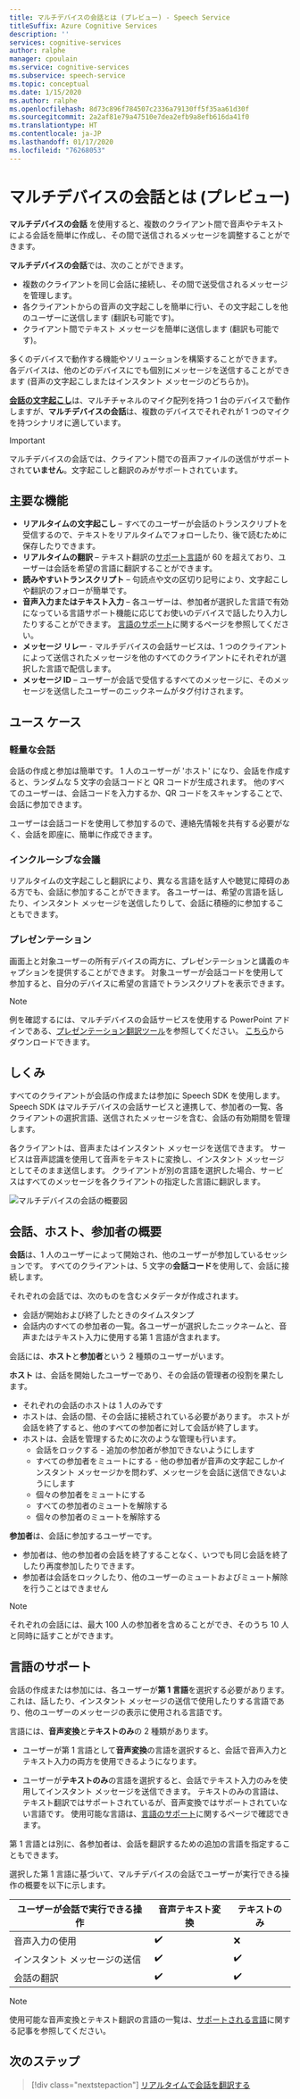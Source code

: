 ```yaml
---
title: マルチデバイスの会話とは (プレビュー) - Speech Service
titleSuffix: Azure Cognitive Services
description: ''
services: cognitive-services
author: ralphe
manager: cpoulain
ms.service: cognitive-services
ms.subservice: speech-service
ms.topic: conceptual
ms.date: 1/15/2020
ms.author: ralphe
ms.openlocfilehash: 8d73c896f784507c2336a79130ff5f35aa61d30f
ms.sourcegitcommit: 2a2af81e79a47510e7dea2efb9a8efb616da41f0
ms.translationtype: HT
ms.contentlocale: ja-JP
ms.lasthandoff: 01/17/2020
ms.locfileid: "76268053"
---
```

# <a name="what-is-multi-device-conversation-preview"></a>マルチデバイスの会話とは (プレビュー)

**マルチデバイスの会話** を使用すると、複数のクライアント間で音声やテキストによる会話を簡単に作成し、その間で送信されるメッセージを調整することができます。

**マルチデバイスの会話**では、次のことができます。

- 複数のクライアントを同じ会話に接続し、その間で送受信されるメッセージを管理します。
- 各クライアントからの音声の文字起こしを簡単に行い、その文字起こしを他のユーザーに送信します (翻訳も可能です)。
- クライアント間でテキスト メッセージを簡単に送信します (翻訳も可能です)。

多くのデバイスで動作する機能やソリューションを構築することができます。 各デバイスは、他のどのデバイスにでも個別にメッセージを送信することができます (音声の文字起こしまたはインスタント メッセージのどちらか)。

[**会話の文字起こし**](conversation-transcription.md)は、マルチチャネルのマイク配列を持つ 1 台のデバイスで動作しますが、**マルチデバイスの会話**は、複数のデバイスでそれぞれが 1 つのマイクを持つシナリオに適しています。

>[!IMPORTANT]
> マルチデバイスの会話では、クライアント間での音声ファイルの送信がサポートされて**いません**。文字起こしと翻訳のみがサポートされています。

## <a name="key-features"></a>主要な機能

- **リアルタイムの文字起こし** – すべてのユーザーが会話のトランスクリプトを受信するので、テキストをリアルタイムでフォローしたり、後で読むために保存したりできます。
- **リアルタイムの翻訳** – テキスト翻訳の[サポート言語](language-support.md#text-languages)が 60 を超えており、ユーザーは会話を希望の言語に翻訳することができます。
- **読みやすいトランスクリプト** – 句読点や文の区切り記号により、文字起こしや翻訳のフォローが簡単です。
- **音声入力またはテキスト入力** – 各ユーザーは、参加者が選択した言語で有効になっている言語サポート機能に応じてお使いのデバイスで話したり入力したりすることができます。 [言語のサポート](language-support.md#speech-to-text)に関するページを参照してください。
- **メッセージ リレー** - マルチデバイスの会話サービスは、1 つのクライアントによって送信されたメッセージを他のすべてのクライアントにそれぞれが選択した言語で配信します。
- **メッセージ ID** – ユーザーが会話で受信するすべてのメッセージに、そのメッセージを送信したユーザーのニックネームがタグ付けされます。

## <a name="use-cases"></a>ユース ケース

### <a name="lightweight-conversations"></a>軽量な会話

会話の作成と参加は簡単です。 1 人のユーザーが 'ホスト' になり、会話を作成すると、ランダムな 5 文字の会話コードと QR コードが生成されます。 他のすべてのユーザーは、会話コードを入力するか、QR コードをスキャンすることで、会話に参加できます。 

ユーザーは会話コードを使用して参加するので、連絡先情報を共有する必要がなく、会話を即座に、簡単に作成できます。

### <a name="inclusive-meetings"></a>インクルーシブな会議

リアルタイムの文字起こしと翻訳により、異なる言語を話す人や聴覚に障碍のある方でも、会話に参加することができます。 各ユーザーは、希望の言語を話したり、インスタント メッセージを送信したりして、会話に積極的に参加することもできます。

### <a name="presentations"></a>プレゼンテーション

画面上と対象ユーザーの所有デバイスの両方に、プレゼンテーションと講義のキャプションを提供することができます。 対象ユーザーが会話コードを使用して参加すると、自分のデバイスに希望の言語でトランスクリプトを表示できます。

> [!NOTE]
> 例を確認するには、マルチデバイスの会話サービスを使用する PowerPoint アドインである、[プレゼンテーション翻訳ツール](https://www.microsoft.com/translator/apps/presentation-translator/)を参照してください。 [こちら](https://www.microsoft.com/download/details.aspx?id=55024)からダウンロードできます。

## <a name="how-it-works"></a>しくみ

すべてのクライアントが会話の作成または参加に Speech SDK を使用します。 Speech SDK はマルチデバイスの会話サービスと連携して、参加者の一覧、各クライアントの選択言語、送信されたメッセージを含む、会話の有効期間を管理します。  

各クライアントは、音声またはインスタント メッセージを送信できます。 サービスは音声認識を使用して音声をテキストに変換し、インスタント メッセージとしてそのまま送信します。 クライアントが別の言語を選択した場合、サービスはすべてのメッセージを各クライアントの指定した言語に翻訳します。

![マルチデバイスの会話の概要図](media/scenarios/multi-device-conversation.png)

## <a name="overview-of-conversation-host-and-participant"></a>会話、ホスト、参加者の概要

**会話**は、1 人のユーザーによって開始され、他のユーザーが参加しているセッションです。 すべてのクライアントは、5 文字の**会話コード**を使用して、会話に接続します。

それぞれの会話では、次のものを含むメタデータが作成されます。
-   会話が開始および終了したときのタイムスタンプ
-   会話内のすべての参加者の一覧。各ユーザーが選択したニックネームと、音声またはテキスト入力に使用する第 1 言語が含まれます。


会話には、**ホスト**と**参加者**という 2 種類のユーザーがいます。

**ホスト** は、会話を開始したユーザーであり、その会話の管理者の役割を果たします。
- それぞれの会話のホストは 1 人のみです
- ホストは、会話の間、その会話に接続されている必要があります。 ホストが会話を終了すると、他のすべての参加者に対して会話が終了します。
- ホストは、会話を管理するために次のような管理も行います。 
    - 会話をロックする - 追加の参加者が参加できないようにします
    - すべての参加者をミュートにする - 他の参加者が音声の文字起こしかインスタント メッセージかを問わず、メッセージを会話に送信できないようにします
    - 個々の参加者をミュートにする
    - すべての参加者のミュートを解除する
    - 個々の参加者のミュートを解除する

**参加者**は、会話に参加するユーザーです。
- 参加者は、他の参加者の会話を終了することなく、いつでも同じ会話を終了したり再度参加したりできます。
- 参加者は会話をロックしたり、他のユーザーのミュートおよびミュート解除を行うことはできません

> [!NOTE]
> それぞれの会話には、最大 100 人の参加者を含めることができ、そのうち 10 人と同時に話すことができます。

## <a name="language-support"></a>言語のサポート

会話の作成または参加には、各ユーザーが**第 1 言語**を選択する必要があります。これは、話したり、インスタント メッセージの送信で使用したりする言語であり、他のユーザーのメッセージの表示に使用される言語です。

言語には、**音声変換**と**テキストのみ**の 2 種類があります。
- ユーザーが第 1 言語として**音声変換**の言語を選択すると、会話で音声入力とテキスト入力の両方を使用できるようになります。

- ユーザーが**テキストのみ**の言語を選択すると、会話でテキスト入力のみを使用してインスタント メッセージを送信できます。 テキストのみの言語は、テキスト翻訳ではサポートされているが、音声変換ではサポートされていない言語です。 使用可能な言語は、[言語のサポート](supported-languages.md)に関するページで確認できます。

第 1 言語とは別に、各参加者は、会話を翻訳するための追加の言語を指定することもできます。

選択した第 1 言語に基づいて、マルチデバイスの会話でユーザーが実行できる操作の概要を以下に示します。


| ユーザーが会話で実行できる操作 | 音声テキスト変換 | テキストのみ |
|-----------------------------------|----------------|------|
| 音声入力の使用 | ✔️ | ❌ |
| インスタント メッセージの送信 | ✔️ | ✔️ |
| 会話の翻訳 | ✔️ | ✔️ |

> [!NOTE]
> 使用可能な音声変換とテキスト翻訳の言語の一覧は、[サポートされる言語](supported-languages.md)に関する記事を参照してください。



## <a name="next-steps"></a>次のステップ

> [!div class="nextstepaction"]
> [リアルタイムで会話を翻訳する](quickstarts/multi-device-conversation.md)
